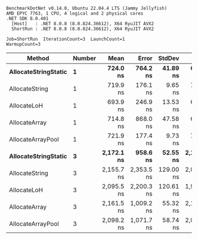 ```

BenchmarkDotNet v0.14.0, Ubuntu 22.04.4 LTS (Jammy Jellyfish)
AMD EPYC 7763, 1 CPU, 4 logical and 2 physical cores
.NET SDK 8.0.401
  [Host]   : .NET 8.0.8 (8.0.824.36612), X64 RyuJIT AVX2
  ShortRun : .NET 8.0.8 (8.0.824.36612), X64 RyuJIT AVX2

Job=ShortRun  IterationCount=3  LaunchCount=1  
WarmupCount=3  

```
| Method               | Number | Mean       | Error      | StdDev    | Min        | Max        | Gen0   | Gen1   | Allocated |
|--------------------- |------- |-----------:|-----------:|----------:|-----------:|-----------:|-------:|-------:|----------:|
| **AllocateStringStatic** | **1**      |   **724.0 ns** |   **764.2 ns** |  **41.89 ns** |   **685.7 ns** |   **768.7 ns** | **0.0124** | **0.0114** |   **1.02 KB** |
| AllocateString       | 1      |   719.9 ns |   176.1 ns |   9.65 ns |   712.2 ns |   730.7 ns | 0.0124 | 0.0114 |   1.02 KB |
| AllocateLoH          | 1      |   693.9 ns |   246.9 ns |  13.53 ns |   683.7 ns |   709.3 ns | 0.0124 | 0.0114 |   1.02 KB |
| AllocateArray        | 1      |   714.8 ns |   868.0 ns |  47.58 ns |   685.3 ns |   769.7 ns | 0.0124 | 0.0114 |   1.02 KB |
| AllocateArrayPool    | 1      |   721.9 ns |   177.4 ns |   9.73 ns |   710.7 ns |   728.5 ns | 0.0124 | 0.0114 |   1.02 KB |
| **AllocateStringStatic** | **3**      | **2,172.1 ns** |   **958.6 ns** |  **52.55 ns** | **2,126.0 ns** | **2,229.3 ns** | **0.0343** | **0.0305** |   **3.07 KB** |
| AllocateString       | 3      | 2,155.7 ns | 2,353.5 ns | 129.00 ns | 2,058.2 ns | 2,302.0 ns | 0.0343 | 0.0305 |   3.07 KB |
| AllocateLoH          | 3      | 2,095.5 ns | 2,200.3 ns | 120.61 ns | 1,958.3 ns | 2,185.0 ns | 0.0343 | 0.0305 |   3.07 KB |
| AllocateArray        | 3      | 2,161.5 ns | 1,009.2 ns |  55.32 ns | 2,121.4 ns | 2,224.6 ns | 0.0343 | 0.0305 |   3.07 KB |
| AllocateArrayPool    | 3      | 2,098.2 ns | 1,071.7 ns |  58.74 ns | 2,034.2 ns | 2,149.6 ns | 0.0343 | 0.0305 |   3.07 KB |
